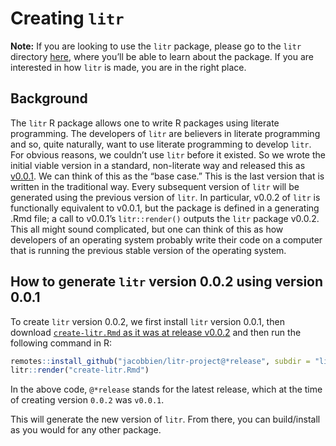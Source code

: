 
<!-- README.md is generated from README.Rmd. Please edit that file -->

# Creating `litr`

<!-- badges: start -->
<!-- badges: end -->

**Note:** If you are looking to use the `litr` package, please go to the
`litr` directory [here](litr), where you’ll be able to learn about the
package. If you are interested in how `litr` is made, you are in the
right place.

## Background

The `litr` R package allows one to write R packages using literate
programming. The developers of `litr` are believers in literate
programming and so, quite naturally, want to use literate programming to
develop `litr`. For obvious reasons, we couldn’t use `litr` before it
existed. So we wrote the initial viable version in a standard,
non-literate way and released this as
[v0.0.1](https://github.com/jacobbien/litr-project/releases/tag/v0.0.1).
We can think of this as the “base case.” This is the last version that
is written in the traditional way. Every subsequent version of `litr`
will be generated using the previous version of `litr`. In particular,
v0.0.2 of `litr` is functionally equivalent to v0.0.1, but the package
is defined in a generating .Rmd file; a call to v0.0.1’s
`litr::render()` outputs the `litr` package v0.0.2. This all might sound
complicated, but one can think of this as how developers of an operating
system probably write their code on a computer that is running the
previous stable version of the operating system.

## How to generate `litr` version 0.0.2 using version 0.0.1

To create `litr` version 0.0.2, we first install `litr` version 0.0.1,
then download [`create-litr.Rmd` as it was at release
v0.0.2](https://github.com/jacobbien/litr-project/blob/66cc7c9286e43cb3f1438f4aa70c504a99782f2d/create-litr.Rmd)
and then run the following command in R:

``` r
remotes::install_github("jacobbien/litr-project@*release", subdir = "litr")
litr::render("create-litr.Rmd")
```

In the above code, `@*release` stands for the latest release, which at
the time of creating version `0.0.2` was `v0.0.1`.

This will generate the new version of `litr`. From there, you can
build/install as you would for any other package.
